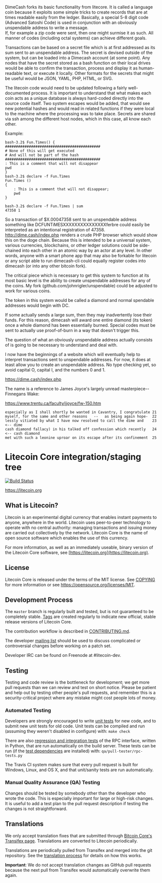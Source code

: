 

DimeCash forks its basic functionality from litecore.  It is called a language coin because it exploits some 
simple tricks to create records that are at times readable easily from the ledger.  Basically, a special 5-8 
digit code (Advanced Satoshi Code) is used in conjunction with an obviously unspendable address to write a message.  
If, for example a zip code were sent, then one might surmise it as such.  All manner of codes (including octal systems)
 can achieve different goals.

Transactions can be based on a secret file which is at first addressed as its sum sent to an unspendable address.  The secret is devised outside of the system, but can be loaded into a Dimecash account (at some point).  Any nodes that have the secret stored as a bash function on their local drives would be able to confirm the transaction, process and display it as human-readable text, or execute it locally.  Other formats for the secrets that might be useful would be JSON, YAML, PHP, HTML, or SVG. 

The litecoin code would need to be updated following a fairly well-documented process.  It is important to understand that what makes each coin acts as a unique database is always hard-coded directly into the source code itself.  Two system escapes would be added, that would see new potential hashes and would read in related functions if they were local to the machine where the processing was to take place.  Secrets are shared via ssh among the different host nodes, which in this case, all know each other.


Example: 
```
bash-3.2$ Fun.Times() {
############################################
# None of this will get executed
# And will not be part of the hash
############################################
: This is a comment that will not disappear 
pwd
}
bash-3.2$ declare -f Fun.Times
Fun.Times () 
{ 
    : This is a comment that will not disappear;
    pwd
}

bash-3.2$ declare -f Fun.Times | sum
47358 1
```
So a transaction of $X.00047358 sent to an unspendable address 
something like DCFUNTiMESXXXXXXXXXXXXXXXferbre could easily be interpreted as an intentional registration of 47358. http://dime.cash/index.php renders a crude PHP browser which would show this on the doge chain.  Because this is intended to be a universal system, various currencies, blockchains, or other ledger solutions could be side-chained into each other in an atomic way by an actor at any level.  In other words, anyone with a smart phone app that may also be forkable for litecoin or any script able to run dimecash-cli could equally register codes into dimecash (or into any other bitcoin fork).  

The critical piece which is necessary to get this system to function at its most basic level is the ability to create unspendable addresses for any of the coins.  My fork (github.com/johnrigler/unspendable) could be adjusted to work for various coins. 

The token in this system would be called a diamond and normal spendable addresses would begin with DC.  

If some actually sends a large sum, then they may inadvertently 
lose their funds.  For this reason, dimecash will award one entire diamond (its token) once a whole diamond has been essentially burned.   Special codes must be sent to actually use proof-of-burn in a way that doesn't trigger this.

The question of what an obviously unspendable address actually consists of is going to be necessary to understand and deal with.

I now have the beginnings of a website which will eventually help to interpret transactions sent to unspendable addresses.  For now, it does at least allow you to create an unspendable address.  No type checking yet, so avoid capital O, capital I, and the numbers 0 and 1.

https://dime.cash/index.php


The name is a reference to James Joyce's largely unread masterpiece-- Finnegans Wake: 

https://www.trentu.ca/faculty/jjoyce/fw-150.htm

```
especially as I shall shortly be wanted in Cavantry, I congratulate	21
myself, for the same and other reasons   --   as being again hope-	22
lessly vitiated by what I have now resolved to call the dime and	23  <-- dime 
cash diamond fallacy) in his talked off confession which recently	24  <-- cash diamond
met with such a leonine uproar on its escape after its confinement	25

```

Litecoin Core integration/staging tree
=====================================

[![Build Status](https://travis-ci.org/litecoin-project/litecoin.svg?branch=master)](https://travis-ci.org/litecoin-project/litecoin)

https://litecoin.org

What is Litecoin?
----------------

Litecoin is an experimental digital currency that enables instant payments to
anyone, anywhere in the world. Litecoin uses peer-to-peer technology to operate
with no central authority: managing transactions and issuing money are carried
out collectively by the network. Litecoin Core is the name of open source
software which enables the use of this currency.

For more information, as well as an immediately useable, binary version of
the Litecoin Core software, see [https://litecoin.org](https://litecoin.org).

License
-------

Litecoin Core is released under the terms of the MIT license. See [COPYING](COPYING) for more
information or see https://opensource.org/licenses/MIT.

Development Process
-------------------

The `master` branch is regularly built and tested, but is not guaranteed to be
completely stable. [Tags](https://github.com/litecoin-project/litecoin/tags) are created
regularly to indicate new official, stable release versions of Litecoin Core.

The contribution workflow is described in [CONTRIBUTING.md](CONTRIBUTING.md).

The developer [mailing list](https://groups.google.com/forum/#!forum/litecoin-dev)
should be used to discuss complicated or controversial changes before working
on a patch set.

Developer IRC can be found on Freenode at #litecoin-dev.

Testing
-------

Testing and code review is the bottleneck for development; we get more pull
requests than we can review and test on short notice. Please be patient and help out by testing
other people's pull requests, and remember this is a security-critical project where any mistake might cost people
lots of money.

### Automated Testing

Developers are strongly encouraged to write [unit tests](/doc/unit-tests.md) for new code, and to
submit new unit tests for old code. Unit tests can be compiled and run
(assuming they weren't disabled in configure) with: `make check`

There are also [regression and integration tests](/qa) of the RPC interface, written
in Python, that are run automatically on the build server.
These tests can be run (if the [test dependencies](/qa) are installed) with: `qa/pull-tester/rpc-tests.py`

The Travis CI system makes sure that every pull request is built for Windows, Linux, and OS X, and that unit/sanity tests are run automatically.

### Manual Quality Assurance (QA) Testing

Changes should be tested by somebody other than the developer who wrote the
code. This is especially important for large or high-risk changes. It is useful
to add a test plan to the pull request description if testing the changes is
not straightforward.

Translations
------------

We only accept translation fixes that are submitted through [Bitcoin Core's Transifex page](https://www.transifex.com/projects/p/bitcoin/).
Translations are converted to Litecoin periodically.

Translations are periodically pulled from Transifex and merged into the git repository. See the
[translation process](doc/translation_process.md) for details on how this works.

**Important**: We do not accept translation changes as GitHub pull requests because the next
pull from Transifex would automatically overwrite them again.
